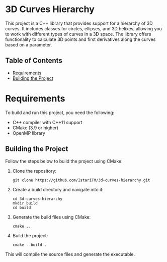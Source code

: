 # 3D Curves Hierarchy

This project is a C++ library that provides support for a hierarchy of 3D curves. It includes classes for circles, ellipses, and 3D helixes, allowing you to work with different types of curves in a 3D space. The library offers functionality to calculate 3D points and first derivatives along the curves based on a parameter.

## Table of Contents

- [Requirements](#requirements)
- [Building the Project](#building-the-project)

# Requirements

To build and run this project, you need the following:

- C++ compiler with C++11 support
- CMake (3.9 or higher)
- OpenMP library

## Building the Project

Follow the steps below to build the project using CMake:

1. Clone the repository:

   ```shell
   git clone https://github.com/IstariTM/3d-curves-hierarchy.git

2. Create a build directory and navigate into it:
   ```shell
   cd 3d-curves-hierarchy
   mkdir build
   cd build
3. Generate the build files using CMake:
   ```shell
   cmake ..
4. Build the project:
   ```shell
   cmake --build .
   
This will compile the source files and generate the executable.
   

